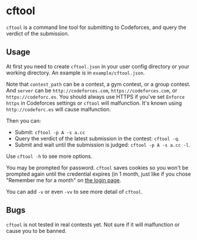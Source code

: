 # cftool

`cftool` is a command line tool for submitting to Codeforces, and query the
verdict of the submission.

## Usage

At first you need to create `cftool.json` in your user config directory or
your working directory.  An example is in `example/cftool.json`.

Note that `contest_path` can be a contest, a gym contest, or a group
contest.  And `server` can be `http://codeforces.com`,
`https://codeforces.com`, or `https://codeforc.es`.  You should always use
HTTPS if you've set `Enforce https` in Codeforces settings or `cftool` will
malfunction.  It's known using `http://codeforc.es` will cause malfunction.

Then you can:

* Submit: `cftool -p A -s a.cc`
* Query the verdict of the latest submission in the contest: `cftool -q`.
* Submit and wait until the submission is judged: `cftool -p A -s a.cc -l`.

Use `cftool -h` to see more options.

You may be prompted for password.  `cftool` saves cookies so you won't be
prompted again until the credential expires (in 1 month, just like if you
chose "Remember me for a month" on
[the login page](https://codeforces.com/enter).

You can add `-v` or even `-vv` to see more detail of `cftool`.

## Bugs

`cftool` is not tested in real contests yet.  Not sure if it will malfunction
or cause you to be banned.
